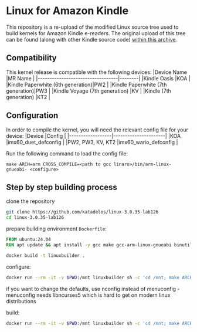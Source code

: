 # Linux for Amazon Kindle
This repository is a re-upload of the modified Linux source tree used to build kernels for Amazon Kindle e-readers. The original upload of this tree can be found (along with other Kindle source code) [within this archive](https://kindledownloads.s3.amazonaws.com/Kindle_src_5.10.1.1_3358210034.tar.gz).

## Compatibility
This kernel release is compatible with the following devices:
|Device Name                       |MR Name |
|----------------------------------|--------|
|Kindle Oasis                      |KOA     |
|Kindle Paperwhite (6th generation)|PW2     |
|Kindle Paperwhite (7th generation)|PW3     |
|Kindle Voyage (7th generation)    |KV      |
|Kindle (7th generation)           |KT2     |

## Configuration
In order to compile the kernel,  you will need the relevant config file for your device:
|Device            |Config                |
|------------------|----------------------|
|KOA               |imx60_duet_defconfig  |
|PW2, PW3, KV, KT2 |imx60_wario_defconfig |

Run the following command to load the config file:
```
make ARCH=arm CROSS_COMPILE=<path to gcc linaro>/bin/arm-linux-gnueabi- <configure>
```

## Step by step building process
clone the repository
```sh
git clone https://github.com/katadelos/linux-3.0.35-lab126
cd linux-3.0.35-lab126
```
prepare building environment
`Dockerfile`:
```dockerfile
FROM ubuntu:24.04
RUN apt update && apt install -y gcc make gcc-arm-linux-gnueabi binutils-arm-linux-gnueabi libncurses-dev
```
```sh
docker build -t linuxbuilder .
```
configure:
```sh
docker run --rm -it -v $PWD:/mnt linuxbuilder sh -c 'cd /mnt; make ARCH=arm CROSS_COMPILE=/usr/bin/arm-linux-gnueabi- imx60_wario_defconfig'
```
if you want to change the defaults, use nconfig instead of menuconfig - menuconfig needs libncurses5 which is hard to get on modern linux distributions

build:
```sh
docker run --rm -it -v $PWD:/mnt linuxbuilder sh -c 'cd /mnt; make ARCH=arm CROSS_COMPILE=/usr/bin/arm-linux-gnueabi- nconfig'
```
